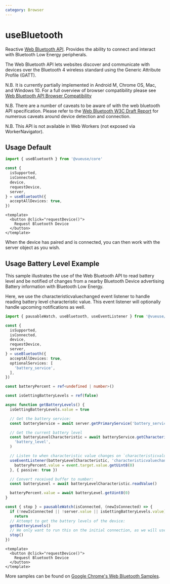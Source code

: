 ```yaml
---
category: Browser
---
```


# useBluetooth

Reactive [Web Bluetooth API](https://developer.mozilla.org/en-US/docs/Web/API/Web_Bluetooth_API). Provides the ability to connect and interact with Bluetooth Low Energy peripherals.

The Web Bluetooth API lets websites discover and communicate with devices over the Bluetooth 4 wireless standard using the Generic Attribute Profile (GATT).

N.B. It is currently partially implemented in Android M, Chrome OS, Mac, and Windows 10. For a full overview of browser compatibility please see [Web Bluetooth API Browser Compatibility](https://developer.mozilla.org/en-US/docs/Web/API/Web_Bluetooth_API#browser_compatibility)

N.B. There are a number of caveats to be aware of with the web bluetooth API specification. Please refer to the [Web Bluetooth W3C Draft Report](https://webbluetoothcg.github.io/web-bluetooth/) for numerous caveats around device detection and connection.

N.B. This API is not available in Web Workers (not exposed via WorkerNavigator).

## Usage Default

```ts
import { useBluetooth } from '@vueuse/core'

const {
  isSupported,
  isConnected,
  device,
  requestDevice,
  server,
} = useBluetooth({
  acceptAllDevices: true,
})
```

```vue
<template>
  <button @click="requestDevice()">
    Request Bluetooth Device
  </button>
</template>
```

When the device has paired and is connected, you can then work with the server object as you wish.

## Usage Battery Level Example

This sample illustrates the use of the Web Bluetooth API to read battery level and be notified of changes from a nearby Bluetooth Device advertising Battery information with Bluetooth Low Energy.

Here, we use the characteristicvaluechanged event listener to handle reading battery level characteristic value. This event listener will optionally handle upcoming notifications as well.

```ts
import { pausableWatch, useBluetooth, useEventListener } from '@vueuse/core'

const {
  isSupported,
  isConnected,
  device,
  requestDevice,
  server,
} = useBluetooth({
  acceptAllDevices: true,
  optionalServices: [
    'battery_service',
  ],
})

const batteryPercent = ref<undefined | number>()

const isGettingBatteryLevels = ref(false)

async function getBatteryLevels() {
  isGettingBatteryLevels.value = true

  // Get the battery service:
  const batteryService = await server.getPrimaryService('battery_service')

  // Get the current battery level
  const batteryLevelCharacteristic = await batteryService.getCharacteristic(
    'battery_level',
  )

  // Listen to when characteristic value changes on `characteristicvaluechanged` event:
  useEventListener(batteryLevelCharacteristic, 'characteristicvaluechanged', (event) => {
    batteryPercent.value = event.target.value.getUint8(0)
  }, { passive: true })

  // Convert received buffer to number:
  const batteryLevel = await batteryLevelCharacteristic.readValue()

  batteryPercent.value = await batteryLevel.getUint8(0)
}

const { stop } = pausableWatch(isConnected, (newIsConnected) => {
  if (!newIsConnected || !server.value || isGettingBatteryLevels.value)
    return
  // Attempt to get the battery levels of the device:
  getBatteryLevels()
  // We only want to run this on the initial connection, as we will use an event listener to handle updates:
  stop()
})
```

```vue
<template>
  <button @click="requestDevice()">
    Request Bluetooth Device
  </button>
</template>
```

More samples can be found on [Google Chrome's Web Bluetooth Samples](https://googlechrome.github.io/samples/web-bluetooth/).
